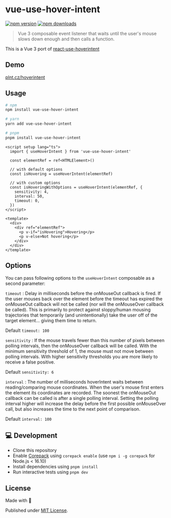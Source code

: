 # vue-use-hover-intent

[![npm version][npm-version-src]][npm-version-href]
[![npm downloads][npm-downloads-src]][npm-downloads-href]

> Vue 3 composable event listener that waits until the user's mouse slows down enough and then calls a function.

This is a Vue 3 port of [react-use-hoverintent](https://github.com/natelindev/react-use-hoverintent)

## Demo
[plnt.cz/hoverintent](https://plnt.cz/hoverintent/)

## Usage

```sh
# npm
npm install vue-use-hover-intent

# yarn
yarn add vue-use-hover-intent

# pnpm
pnpm install vue-use-hover-intent
```

```vue
<script setup lang="ts">
  import { useHoverIntent } from 'vue-use-hover-intent'

  const elementRef = ref<HTMLElement>()

  // with default options
  const isHovering = useHoverIntent(elementRef)

  // with custom options
  const isHoveringWithOptions = useHoverIntent(elementRef, {
    sensitivity: 4,
    interval: 50,
    timeout: 0,
  })
</script>

<template>
  <div>
    <div ref="elementRef">
      <p v-if="isHovering">Hovering</p>
      <p v-else>Not hovering</p>
    </div>
  </div>
</template>
```

## Options
You can pass following options to the `useHoverIntent` composable as a second parameter:


```timeout``` : Delay in milliseconds before the onMouseOut callback is fired. If the user mouses back over the
element before the timeout has expired the onMouseOut callback will not be called (nor will the onMouseOver callback be
called). This is primarily to protect against sloppy/human mousing trajectories that temporarily (and unintentionally)
take the user off of the target element... giving them time to return.

Default ```timeout: 100```

```sensitivity``` : If the mouse travels fewer than this number of pixels between polling intervals, then the onMouseOver
callback will be called. With the minimum sensitivity threshold of 1, the mouse must not move between polling intervals.
With higher sensitivity thresholds you are more likely to receive a false positive.

Default ```sensitivity: 6```

```interval``` : The number of milliseconds hoverIntent waits between reading/comparing mouse coordinates. When the user's
mouse first enters the element its coordinates are recorded. The soonest the onMouseOut callback can be called is after
a single polling interval. Setting the polling interval higher will increase the delay before the first possible
onMouseOver call, but also increases the time to the next point of comparison.

Default ```interval: 100```


## 💻 Development

- Clone this repository
- Enable [Corepack](https://github.com/nodejs/corepack) using `corepack enable` (use `npm i -g corepack` for Node.js < 16.10)
- Install dependencies using `pnpm install`
- Run interactive tests using `pnpm dev`

## License

Made with 💛

Published under [MIT License](./LICENSE).

<!-- Badges -->
[npm-version-src]: https://img.shields.io/npm/v/vue-use-hover-intent?style=flat-square
[npm-version-href]: https://npmjs.com/package/vue-use-hover-intent

[npm-downloads-src]: https://img.shields.io/npm/dm/vue-use-hover-intent?style=flat-square
[npm-downloads-href]: https://npmjs.com/package/vue-use-hover-intent
